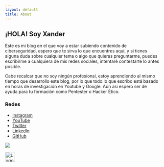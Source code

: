 ```yaml
---
layout: default
title: About
---
```


## ¡HOLA! Soy Xander

Este es mi blog en el que voy a estar subiendo contenido de ciberseguridad, espero que te sirva lo que encuentres aquí, y si tienes alguna duda sobre cualquier tema o algo que quieras preguntarme, puedes escribirme a cualquiera de mis redes sociales, intentaré contestarte lo antes posible. 



Cabe recalcar que no soy ningún profesional, estoy aprendiendo al mismo tiempo que desarrollo este blog, por lo que todo lo que escribo está basado en horas de investigación en Youtube y Google. Aún asi espero ser de ayuda para tu formación como Pentester o Hacker Ético.




### Redes

- [Instagram](https://www.instagram.com/mrxaander/)
- [YouTube](https://www.youtube.com/channel/UCBxuMtnkI2vXM5iClieqFkg)
- [Twitter](https://twitter.com/mxaander)
- [LinkedIn](https://www.linkedin.com/in/mrxander/)
- [GitHub](https://github.com/MrXaander)


![](https://pbs.twimg.com/profile_images/1377469497381158912/xdMvjr91_400x400.jpg)


<img src="https://pbs.twimg.com/profile_images/1377469497381158912/xdMvjr91_400x400.jpg" alt="Logo prueba" style="width: 32px; height: 32px" />

